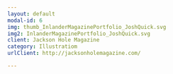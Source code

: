 ```yaml
---
layout: default
modal-id: 6
img: thumb_InlanderMagazinePortfolio_JoshQuick.svg
img2: InlanderMagazinePortfolio_JoshQuick.svg
client: Jackson Hole Magazine
category: Illustratiom
urlClient: http://jacksonholemagazine.com/

---
```


